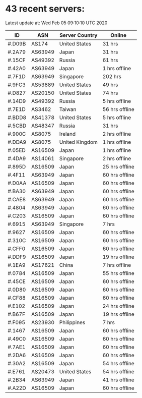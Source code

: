 # 43 recent servers:

Latest update at: Wed Feb 05 09:10:10 UTC 2020

| ID | ASN | Server Country | Online |
| -- | --- | -------------- | ------ |
| #.D09B | AS174 | United States | 31 hrs |
| #.2A79 | AS63949 | Japan | 31 hrs |
| #.15CF | AS49392 | Russia | 61 hrs |
| #.42A0 | AS63949 | Japan | 1 hrs offline |
| #.7F1D | AS63949 | Singapore | 202 hrs |
| #.9FC3 | AS53889 | United States | 49 hrs |
| #.D827 | AS20150 | United States | 74 hrs |
| #.14D9 | AS49392 | Russia | 5 hrs offline |
| #.7E1D | AS3462 | Taiwan | 56 hrs offline |
| #.BDD8 | AS41378 | United States | 5 hrs offline |
| #.5CBD | AS48347 | Russia | 31 hrs |
| #.900C | AS8075 | Ireland | 2 hrs offline |
| #.DDA9 | AS8075 | United Kingdom | 1 hrs offline |
| #.05ED | AS16509 | Japan | 1 hrs offline |
| #.4DA9 | AS14061 | Singapore | 2 hrs offline |
| #.895D | AS16509 | Japan | 25 hrs offline |
| #.4F11 | AS63949 | Japan | 60 hrs offline |
| #.D0AA | AS16509 | Japan | 60 hrs offline |
| #.BA30 | AS63949 | Japan | 60 hrs offline |
| #.CAE8 | AS63949 | Japan | 60 hrs offline |
| #.4804 | AS63949 | Japan | 60 hrs offline |
| #.C203 | AS16509 | Japan | 60 hrs offline |
| #.6915 | AS63949 | Singapore | 7 hrs |
| #.9627 | AS16509 | Japan | 60 hrs offline |
| #.310C | AS16509 | Japan | 60 hrs offline |
| #.CFF0 | AS16509 | Japan | 60 hrs offline |
| #.DDF9 | AS16509 | Japan | 19 hrs offline |
| #.1EA9 | AS17621 | China | 7 hrs offline |
| #.0784 | AS16509 | Japan | 55 hrs offline |
| #.45CE | AS16509 | Japan | 60 hrs offline |
| #.0D80 | AS16509 | Japan | 60 hrs offline |
| #.CF88 | AS16509 | Japan | 60 hrs offline |
| #.E102 | AS16509 | Japan | 24 hrs offline |
| #.B67F | AS16509 | Japan | 19 hrs offline |
| #.F095 | AS23930 | Philippines | 7 hrs |
| #.1467 | AS16509 | Japan | 60 hrs offline |
| #.49C0 | AS16509 | Japan | 60 hrs offline |
| #.7AE1 | AS16509 | Japan | 60 hrs offline |
| #.2DA6 | AS16509 | Japan | 60 hrs offline |
| #.30A2 | AS16509 | Japan | 54 hrs offline |
| #.E761 | AS20473 | United States | 54 hrs offline |
| #.2B34 | AS63949 | Japan | 41 hrs offline |
| #.A22D | AS16509 | Japan | 60 hrs offline |

